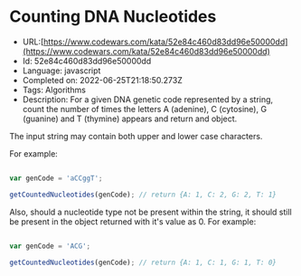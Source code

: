 # Counting DNA Nucleotides

 - URL:[https://www.codewars.com/kata/52e84c460d83dd96e50000dd](https://www.codewars.com/kata/52e84c460d83dd96e50000dd)
 - Id: 52e84c460d83dd96e50000dd
 - Language: javascript
 - Completed on: 2022-06-25T21:18:50.273Z
 - Tags: Algorithms
 - Description:
For a given DNA genetic code represented by a string, count the number of times the letters A (adenine), C (cytosine), G (guanine) and T (thymine) appears and return and object. 

The input string may contain both upper and lower case characters.

For example:
```javascript

var genCode = 'aCCggT';

getCountedNucleotides(genCode); // return {A: 1, C: 2, G: 2, T: 1}
```
Also, should a nucleotide type not be present within the string, it should still be present in the object returned with it's value as 0. For example:

```javascript

var genCode = 'ACG';

getCountedNucleotides(genCode); // return {A: 1, C: 1, G: 1, T: 0}
```

